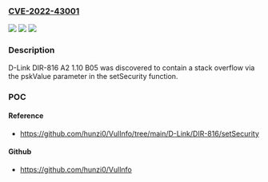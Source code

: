 ### [CVE-2022-43001](https://cve.mitre.org/cgi-bin/cvename.cgi?name=CVE-2022-43001)
![](https://img.shields.io/static/v1?label=Product&message=n%2Fa&color=blue)
![](https://img.shields.io/static/v1?label=Version&message=n%2Fa&color=blue)
![](https://img.shields.io/static/v1?label=Vulnerability&message=n%2Fa&color=brighgreen)

### Description

D-Link DIR-816 A2 1.10 B05 was discovered to contain a stack overflow via the pskValue parameter in the setSecurity function.

### POC

#### Reference
- https://github.com/hunzi0/VulInfo/tree/main/D-Link/DIR-816/setSecurity

#### Github
- https://github.com/hunzi0/Vullnfo

